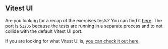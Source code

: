 ## Vitest UI

Are you looking for a recap of the exercises tests? You can find it [here](http://localhost:51205/__vitest__/). The port is `51205` because the tests are running in a separate process and to not collide with the default Vitest UI port.

If you are looking for what Vitest UI is, [you can check it out here](https://vitest.dev/guide/ui.html).
